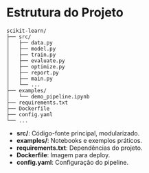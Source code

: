 # Estrutura do Projeto

```
scikit-learn/
├── src/
│   ├── data.py
│   ├── model.py
│   ├── train.py
│   ├── evaluate.py
│   ├── optimize.py
│   ├── report.py
│   ├── main.py
│   └── ...
├── examples/
│   └── demo_pipeline.ipynb
├── requirements.txt
├── Dockerfile
├── config.yaml
└── ...
```

- **src/**: Código-fonte principal, modularizado.
- **examples/**: Notebooks e exemplos práticos.
- **requirements.txt**: Dependências do projeto.
- **Dockerfile**: Imagem para deploy.
- **config.yaml**: Configuração do pipeline. 